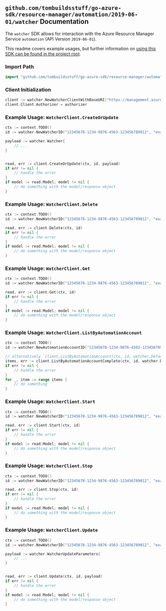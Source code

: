
## `github.com/tombuildsstuff/go-azure-sdk/resource-manager/automation/2019-06-01/watcher` Documentation

The `watcher` SDK allows for interaction with the Azure Resource Manager Service `automation` (API Version `2019-06-01`).

This readme covers example usages, but further information on [using this SDK can be found in the project root](https://github.com/tombuildsstuff/go-azure-sdk/tree/main/docs).

### Import Path

```go
import "github.com/tombuildsstuff/go-azure-sdk/resource-manager/automation/2019-06-01/watcher"
```


### Client Initialization

```go
client := watcher.NewWatcherClientWithBaseURI("https://management.azure.com")
client.Client.Authorizer = authorizer
```


### Example Usage: `WatcherClient.CreateOrUpdate`

```go
ctx := context.TODO()
id := watcher.NewWatcherID("12345678-1234-9876-4563-123456789012", "example-resource-group", "automationAccountValue", "watcherValue")

payload := watcher.Watcher{
	// ...
}


read, err := client.CreateOrUpdate(ctx, id, payload)
if err != nil {
	// handle the error
}
if model := read.Model; model != nil {
	// do something with the model/response object
}
```


### Example Usage: `WatcherClient.Delete`

```go
ctx := context.TODO()
id := watcher.NewWatcherID("12345678-1234-9876-4563-123456789012", "example-resource-group", "automationAccountValue", "watcherValue")

read, err := client.Delete(ctx, id)
if err != nil {
	// handle the error
}
if model := read.Model; model != nil {
	// do something with the model/response object
}
```


### Example Usage: `WatcherClient.Get`

```go
ctx := context.TODO()
id := watcher.NewWatcherID("12345678-1234-9876-4563-123456789012", "example-resource-group", "automationAccountValue", "watcherValue")

read, err := client.Get(ctx, id)
if err != nil {
	// handle the error
}
if model := read.Model; model != nil {
	// do something with the model/response object
}
```


### Example Usage: `WatcherClient.ListByAutomationAccount`

```go
ctx := context.TODO()
id := watcher.NewAutomationAccountID("12345678-1234-9876-4563-123456789012", "example-resource-group", "automationAccountValue")

// alternatively `client.ListByAutomationAccount(ctx, id, watcher.DefaultListByAutomationAccountOperationOptions())` can be used to do batched pagination
items, err := client.ListByAutomationAccountComplete(ctx, id, watcher.DefaultListByAutomationAccountOperationOptions())
if err != nil {
	// handle the error
}
for _, item := range items {
	// do something
}
```


### Example Usage: `WatcherClient.Start`

```go
ctx := context.TODO()
id := watcher.NewWatcherID("12345678-1234-9876-4563-123456789012", "example-resource-group", "automationAccountValue", "watcherValue")

read, err := client.Start(ctx, id)
if err != nil {
	// handle the error
}
if model := read.Model; model != nil {
	// do something with the model/response object
}
```


### Example Usage: `WatcherClient.Stop`

```go
ctx := context.TODO()
id := watcher.NewWatcherID("12345678-1234-9876-4563-123456789012", "example-resource-group", "automationAccountValue", "watcherValue")

read, err := client.Stop(ctx, id)
if err != nil {
	// handle the error
}
if model := read.Model; model != nil {
	// do something with the model/response object
}
```


### Example Usage: `WatcherClient.Update`

```go
ctx := context.TODO()
id := watcher.NewWatcherID("12345678-1234-9876-4563-123456789012", "example-resource-group", "automationAccountValue", "watcherValue")

payload := watcher.WatcherUpdateParameters{
	// ...
}


read, err := client.Update(ctx, id, payload)
if err != nil {
	// handle the error
}
if model := read.Model; model != nil {
	// do something with the model/response object
}
```
